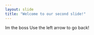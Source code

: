 ```yaml
---
layout: slide
title: "Welcome to our second slide!"
---
```

Im the boss
Use the left arrow to go back!

